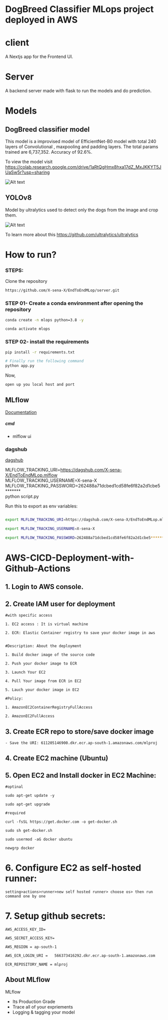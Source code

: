 # DogBreed Classifier MLops project deployed in AWS


# client 
A Nextjs app for the Frontend UI.

# Server
A backend server made with flask to run the models and do prediction.


# Models

## DogBreed classifier model

This model is a improvised model of EfficientNet-B0 model with total 240 layers of Convolutional , maxpooling and padding layers. The total params trained are 6,737,352.
Accuracy of 92.6%.

To view the model visit https://colab.research.google.com/drive/1aRtQgHmx8hxa17dZ_MxJKKYT5JUaSw5r?usp=sharing

![Alt text](https://www.google.com/url?sa%253Di%2526url%253Dhttps%253A%252F%252Fblog.roboflow.com%252Fwhat-is-efficientnet%252F%2526psig%253DAOvVaw1HF2qedGPYV0RvxAQD2qeC%2526ust%253D1697091189646000%2526source%253Dimages%2526cd%253Dvfe%2526opi%253D89978449%2526ved%253D0CBEQjRxqFwoTCKjL3L2r7YEDFQAAAAAdAAAAABAT)

## YOLOv8 
Model by ultralytics used to detect only the dogs from the image and crop them.

![Alt text](https://miro.medium.com/v2/resize:fit:1400/0*IF_Sg4ehKMWR-_Dt)

To learn more about this https://github.com/ultralytics/ultralytics



# How to run?
### STEPS:

Clone the repository

```bash
https://github.com/X-sena-X/EndToEndMLop/server.git
```
### STEP 01- Create a conda environment after opening the repository

```bash
conda create -n mlops python=3.8 -y
```

```bash
conda activate mlops
```


### STEP 02- install the requirements
```bash
pip install -r requirements.txt
```


```bash
# Finally run the following command
python app.py
```

Now,
```bash
open up you local host and port
```



## MLflow

[Documentation](https://mlflow.org/docs/latest/index.html)


##### cmd
- mlflow ui

### dagshub
[dagshub](https://dagshub.com/)

MLFLOW_TRACKING_URI=https://dagshub.com/X-sena-X/EndToEndMLop.mlflow \
MLFLOW_TRACKING_USERNAME=X-sena-X \
MLFLOW_TRACKING_PASSWORD=262488a71dcbed1cd58fe6f82a2d1cbe5******* \
python script.py

Run this to export as env variables:

```bash

export MLFLOW_TRACKING_URI=https://dagshub.com/X-sena-X/EndToEndMLop.mlflow 

export MLFLOW_TRACKING_USERNAME=X-sena-X 

export MLFLOW_TRACKING_PASSWORD=262488a71dcbed1cd58fe6f82a2d1cbe5*******

```



# AWS-CICD-Deployment-with-Github-Actions

## 1. Login to AWS console.

## 2. Create IAM user for deployment

	#with specific access

	1. EC2 access : It is virtual machine

	2. ECR: Elastic Container registry to save your docker image in aws


	#Description: About the deployment

	1. Build docker image of the source code

	2. Push your docker image to ECR

	3. Launch Your EC2 

	4. Pull Your image from ECR in EC2

	5. Lauch your docker image in EC2

	#Policy:

	1. AmazonEC2ContainerRegistryFullAccess

	2. AmazonEC2FullAccess

	
## 3. Create ECR repo to store/save docker image
    - Save the URI: 611205146900.dkr.ecr.ap-south-1.amazonaws.com/mlproj

	
## 4. Create EC2 machine (Ubuntu) 

## 5. Open EC2 and Install docker in EC2 Machine:
	
	
	#optinal

	sudo apt-get update -y

	sudo apt-get upgrade
	
	#required

	curl -fsSL https://get.docker.com -o get-docker.sh

	sudo sh get-docker.sh

	sudo usermod -aG docker ubuntu

	newgrp docker
	
# 6. Configure EC2 as self-hosted runner:
    setting>actions>runner>new self hosted runner> choose os> then run command one by one


# 7. Setup github secrets:

    AWS_ACCESS_KEY_ID=

    AWS_SECRET_ACCESS_KEY=

    AWS_REGION = ap-south-1

    AWS_ECR_LOGIN_URI =   566373416292.dkr.ecr.ap-south-1.amazonaws.com

    ECR_REPOSITORY_NAME = mlproj




## About MLflow 
MLflow

 - Its Production Grade
 - Trace all of your expriements
 - Logging & tagging your model


